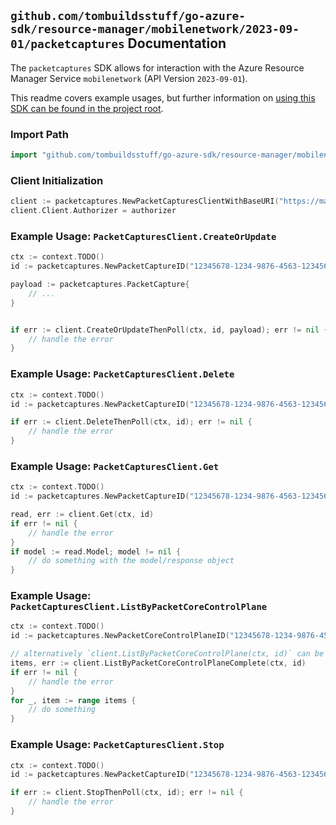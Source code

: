 
## `github.com/tombuildsstuff/go-azure-sdk/resource-manager/mobilenetwork/2023-09-01/packetcaptures` Documentation

The `packetcaptures` SDK allows for interaction with the Azure Resource Manager Service `mobilenetwork` (API Version `2023-09-01`).

This readme covers example usages, but further information on [using this SDK can be found in the project root](https://github.com/tombuildsstuff/go-azure-sdk/tree/main/docs).

### Import Path

```go
import "github.com/tombuildsstuff/go-azure-sdk/resource-manager/mobilenetwork/2023-09-01/packetcaptures"
```


### Client Initialization

```go
client := packetcaptures.NewPacketCapturesClientWithBaseURI("https://management.azure.com")
client.Client.Authorizer = authorizer
```


### Example Usage: `PacketCapturesClient.CreateOrUpdate`

```go
ctx := context.TODO()
id := packetcaptures.NewPacketCaptureID("12345678-1234-9876-4563-123456789012", "example-resource-group", "packetCoreControlPlaneValue", "packetCaptureValue")

payload := packetcaptures.PacketCapture{
	// ...
}


if err := client.CreateOrUpdateThenPoll(ctx, id, payload); err != nil {
	// handle the error
}
```


### Example Usage: `PacketCapturesClient.Delete`

```go
ctx := context.TODO()
id := packetcaptures.NewPacketCaptureID("12345678-1234-9876-4563-123456789012", "example-resource-group", "packetCoreControlPlaneValue", "packetCaptureValue")

if err := client.DeleteThenPoll(ctx, id); err != nil {
	// handle the error
}
```


### Example Usage: `PacketCapturesClient.Get`

```go
ctx := context.TODO()
id := packetcaptures.NewPacketCaptureID("12345678-1234-9876-4563-123456789012", "example-resource-group", "packetCoreControlPlaneValue", "packetCaptureValue")

read, err := client.Get(ctx, id)
if err != nil {
	// handle the error
}
if model := read.Model; model != nil {
	// do something with the model/response object
}
```


### Example Usage: `PacketCapturesClient.ListByPacketCoreControlPlane`

```go
ctx := context.TODO()
id := packetcaptures.NewPacketCoreControlPlaneID("12345678-1234-9876-4563-123456789012", "example-resource-group", "packetCoreControlPlaneValue")

// alternatively `client.ListByPacketCoreControlPlane(ctx, id)` can be used to do batched pagination
items, err := client.ListByPacketCoreControlPlaneComplete(ctx, id)
if err != nil {
	// handle the error
}
for _, item := range items {
	// do something
}
```


### Example Usage: `PacketCapturesClient.Stop`

```go
ctx := context.TODO()
id := packetcaptures.NewPacketCaptureID("12345678-1234-9876-4563-123456789012", "example-resource-group", "packetCoreControlPlaneValue", "packetCaptureValue")

if err := client.StopThenPoll(ctx, id); err != nil {
	// handle the error
}
```
